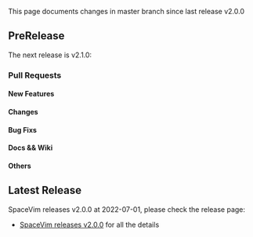 This page documents changes in master branch since last release v2.0.0

## PreRelease

The next release is v2.1.0:

### Pull Requests

<!-- call SpaceVim#dev#followHEAD#update('en') -->
<!-- SpaceVim follow HEAD en start -->

#### New Features


#### Changes

#### Bug Fixs


#### Docs && Wiki


#### Others


## Latest Release

SpaceVim releases v2.0.0 at 2022-07-01, please check the release page:

- [SpaceVim releases v2.0.0](https://spacevim.org/SpaceVim-release-v2.0.0/) for all the details
